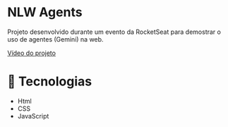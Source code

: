 # NLW Agents

Projeto desenvolvido durante um evento da RocketSeat para demostrar o uso de agentes (Gemini) na web.

 [Vídeo do projeto](https://youtu.be/EhNJEqvBuDM)

# 🚀 Tecnologias 
- Html
- CSS
- JavaScript




